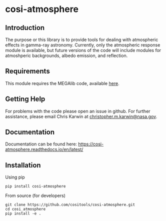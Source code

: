 # cosi-atmosphere

## Introduction  <br />
The purpose or this library is to provide tools for dealing with atmospheric effects in gamma-ray astronomy. Currently, only the atmospheric response module is available, but future versions of the code will include modules for atmoshperic backgrounds, albedo emission, and reflection. 

## Requirements <br />
This module requires the MEGAlib code, available [here](http://megalibtoolkit.com/home.html).   

## Getting Help
For problems with the code please open an issue in github. For further assistance, please email Chris Karwin at christopher.m.karwin@nasa.gov.

## Documentation
Documentation can be found here: https://cosi-atmosphere.readthedocs.io/en/latest/

## Installation
Using pip 
```
pip install cosi-atmosphere
```
From source (for developers)
```
git clone https://github.com/cositools/cosi-atmosphere.git
cd cosi_atmosphere
pip install -e .
```
